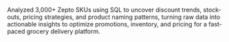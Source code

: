 Analyzed 3,000+ Zepto SKUs using SQL to uncover discount trends, stock-outs, pricing strategies, and product naming patterns, turning raw data into actionable insights to optimize promotions, inventory, and pricing for a fast-paced grocery delivery platform.
